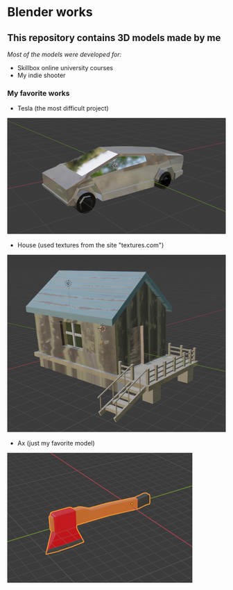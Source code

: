 # Blender works
## This repository contains 3D models made by me
_Most of the models were developed for:_
* Skillbox online university courses
* My indie shooter

### My favorite works
* Tesla (the most difficult project)

![Tesla Image](https://github.com/Shukret/Blender/blob/main/ImgPreview/TeslaPNG.png)

* House (used textures from the site "textures.com")

![House Image](https://github.com/Shukret/Blender/blob/main/ImgPreview/HousePNG.png)

* Ax (just my favorite model)

![Ax Image](https://github.com/Shukret/Blender/blob/main/ImgPreview/toporPNG.png)



